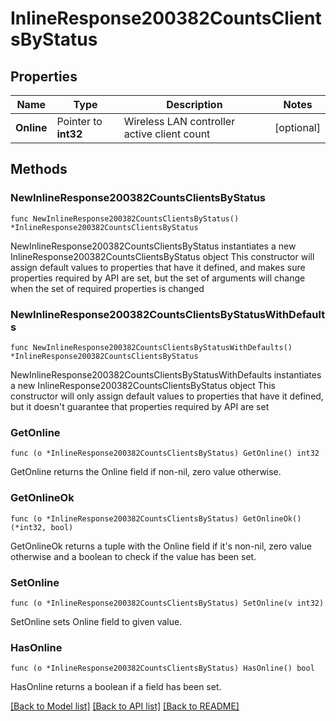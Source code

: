 # InlineResponse200382CountsClientsByStatus

## Properties

Name | Type | Description | Notes
------------ | ------------- | ------------- | -------------
**Online** | Pointer to **int32** | Wireless LAN controller active client count | [optional] 

## Methods

### NewInlineResponse200382CountsClientsByStatus

`func NewInlineResponse200382CountsClientsByStatus() *InlineResponse200382CountsClientsByStatus`

NewInlineResponse200382CountsClientsByStatus instantiates a new InlineResponse200382CountsClientsByStatus object
This constructor will assign default values to properties that have it defined,
and makes sure properties required by API are set, but the set of arguments
will change when the set of required properties is changed

### NewInlineResponse200382CountsClientsByStatusWithDefaults

`func NewInlineResponse200382CountsClientsByStatusWithDefaults() *InlineResponse200382CountsClientsByStatus`

NewInlineResponse200382CountsClientsByStatusWithDefaults instantiates a new InlineResponse200382CountsClientsByStatus object
This constructor will only assign default values to properties that have it defined,
but it doesn't guarantee that properties required by API are set

### GetOnline

`func (o *InlineResponse200382CountsClientsByStatus) GetOnline() int32`

GetOnline returns the Online field if non-nil, zero value otherwise.

### GetOnlineOk

`func (o *InlineResponse200382CountsClientsByStatus) GetOnlineOk() (*int32, bool)`

GetOnlineOk returns a tuple with the Online field if it's non-nil, zero value otherwise
and a boolean to check if the value has been set.

### SetOnline

`func (o *InlineResponse200382CountsClientsByStatus) SetOnline(v int32)`

SetOnline sets Online field to given value.

### HasOnline

`func (o *InlineResponse200382CountsClientsByStatus) HasOnline() bool`

HasOnline returns a boolean if a field has been set.


[[Back to Model list]](../README.md#documentation-for-models) [[Back to API list]](../README.md#documentation-for-api-endpoints) [[Back to README]](../README.md)



